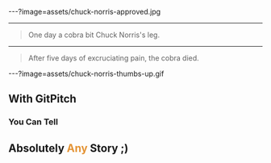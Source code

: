 ---?image=assets/chuck-norris-approved.jpg

---

> One day a cobra bit Chuck Norris's leg.

---

> After five days of excruciating pain, the cobra died.

---?image=assets/chuck-norris-thumbs-up.gif

## With GitPitch
### You Can Tell
## Absolutely <span style="color: #e49436">Any</span> Story ;)
